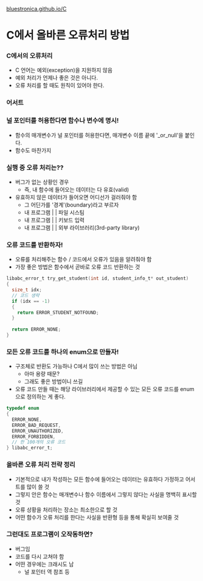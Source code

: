 [bluestronica.github.io/C](https://bluestronica.github.io/C)

# C에서 올바른 오류처리 방법

### C에서의 오류처리
- C 언어는 예외(exception)을 지원하지 않음
- 예외 처리가 언제나 좋은 것은 아니다.
- 오류 처리를 할 때도 원칙이 있어야 한다.

### 어서트

### 널 포인터를 허용한다면 함수나 변수에 명시!
- 함수의 매개변수가 널 포인터를 허용한다면, 매개변수 이름 끝에 '_or_null'을 붙인다.
- 함수도 마찬가지

### 실행 중 오류 처리는??
- 버그가 없는 상황인 경우
  - 즉, 내 함수에 들어오는 데이터는 다 유효(valid)
- 유효하지 않은 데이터가 들어오면 어디선가 걸러줘야 함
  - 그 어딘가를 '경계'(boundary)라고 부르자
  - 내 프로그램 | | 파일 시스팀
  - 내 프로그램 | | 키보드 입력
  - 내 프로그램 | | 외부 라이브러리(3rd-party library)

### 오류 코드를 반환하자!
- 오류를 처리해주는 함수 / 코드에서 오류가 있음을 알려줘야 함
- 가장 좋은 방법은 함수에서 곧바로 오류 코드 반환하는 것
```c
libabc_error_t try_get_student(int id, student_info_t* out_student)
{
  size_t idx;
  // 코드 생략
  if (idx == -1)
  {
    return ERROR_STUDENT_NOTFOUND;
  }
  
  return ERROR_NONE;
}
```

### 모든 오류 코드를 하나의 enum으로 만들자!
- 구조체로 반환도 가능하나 C에서 많이 쓰는 방법은 아님
  - 아마 용량 때문?
  - 그래도 좋은 방법이니 쓰길
- 오류 코드 만들 때는 해당 라이브러리에서 제공할 수 있는 모든 오류 코드를 enum으로 정의하는 게 좋다.
```c
typedef enum
{
  ERROR_NONE,
  ERROR_BAD_REQUEST,
  ERROR_UNAUTHORIZED,
  ERROR_FORBIDDEN,
  // 한 100개의 오류 코드 
} libabc_error_t;
```

### 올바른 오류 처리 전략 정리
  - 기본적으로 내가 작성하는 모든 함수에 들어오는 데이터는 유효하다 가정하고 어서트를 많이 쓸 것
  - 그렇지 안은 함수는 매개변수나 함수 이름에서 그렇지 않다는 사실을 명백히 표시할 것
  - 오류 상황을 처리하는 장소는 최소한으로 할 것
  - 어떤 함수가 오류 처리를 한다는 사실을 반환형 등을 통해 확실히 보여줄 것

### 그런대도 프로그램이 오작동하면?
- 버그임
- 코드를 다시 고쳐야 함
- 어떤 경우에는 크래시도 남
  - 널 포인터 역 참조 등 
